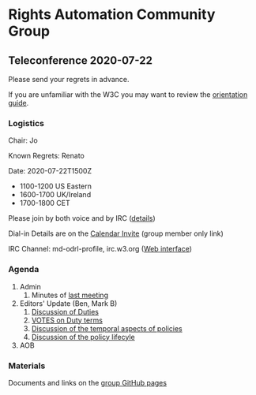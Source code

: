 # Rights Automation Community Group

## Teleconference 2020-07-22

Please send your regrets in advance.

If you are unfamiliar with the W3C you may want to review the [orientation guide](https://w3c.github.io/market-data-odrl-profile/orientation.html).

### Logistics

Chair: Jo

Known Regrets: Renato

Date: 2020-07-22T1500Z
*  1100-1200 US Eastern
*  1600-1700 UK/Ireland
*  1700-1800 CET

Please join by both voice and by IRC ([details](https://w3c.github.io/market-data-odrl-profile/orientation.html#irc))

Dial-in Details are on the [Calendar Invite](http://www.w3.org/2020/04/md-odrl-profile.ics) (group member only link)

IRC Channel: md-odrl-profile, irc.w3.org ([Web interface](http://irc.w3.org))

### Agenda

1. Admin
    1. Minutes of [last meeting](https://www.w3.org/2020/07/08-md-odrl-profile-minutes.html)
2. Editors' Update (Ben, Mark B)
    1. [Discussion of Duties](https://w3c.github.io/market-data-odrl-profile/discussions/2020-07-22/terms.html)
    2. [VOTES on Duty terms](https://w3c.github.io/market-data-odrl-profile/Vote.html)
    3. [Discussion of the temporal aspects of policies](https://github.com/w3c/market-data-odrl-profile/issues/12)
    4. [Discussion of the policy lifecyle](https://github.com/w3c/market-data-odrl-profile/issues/13)
3. AOB

### Materials

Documents and links on the [group GitHub pages](https://w3c.github.io/market-data-odrl-profile)

